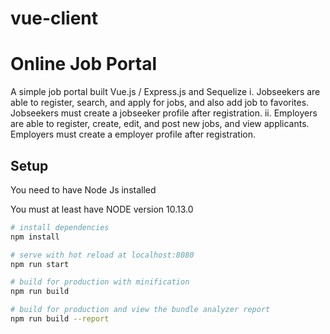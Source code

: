 # vue-client

# Online Job Portal
A simple job portal built Vue.js / Express.js and Sequelize
  i. Jobseekers are able to register, search, and apply for jobs, and also add job to favorites. Jobseekers must create a jobseeker profile after registration.
  ii. Employers are able to register, create, edit, and post new jobs, and view applicants. Employers must create a employer profile after registration.
## Setup
You need to have Node Js installed

You must at least have NODE version 10.13.0
``` bash
# install dependencies
npm install

# serve with hot reload at localhost:8080
npm run start

# build for production with minification
npm run build

# build for production and view the bundle analyzer report
npm run build --report
```

